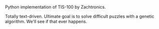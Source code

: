 Python implementation of TIS-100 by Zachtronics.

Totally text-driven. Ultimate goal is to solve difficult puzzles with
a genetic algorithm. We'll see if that ever happens.
